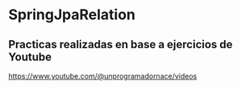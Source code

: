 # SpringJpaRelation

## Practicas realizadas en base a ejercicios de Youtube

https://www.youtube.com/@unprogramadornace/videos
